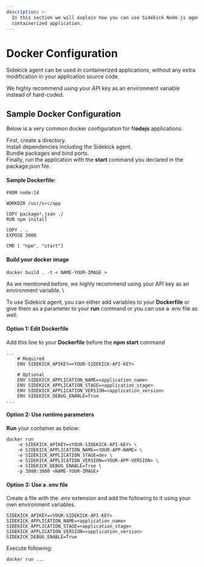 ```yaml
---
description: >-
  In this section we will explain how you can use Sidekick Node.js agent with a
  containerized application.
---
```


# Docker Configuration

Sidekick agent can be used in containerized applications, without any extra modification in your application source code.

We highly recommend using your API key as an environment variable instead of hard-coded.

## Sample Docker Configuration

Below is a very common docker configuration for N**odejs** applications.

First, create a directory. \
Install dependencies including the Sidekick agent.\
Bundle packages and bind ports.\
Finally, run the application with the **start** command you declared in the package.json file.

#### Sample Dockerfile:

```
FROM node:14

WORKDIR /usr/src/app

COPY package*.json ./
RUN npm install

COPY . .
EXPOSE 3000

CMD [ "npm", "start"]
```

#### Build your docker image

```
docker build . -t < NAME-YOUR-IMAGE >
```

As we mentioned before, we highly recommend using your API key as an environment variable. \


To use Sidekick agent, you can either add variables to your **Dockerfile** or give them as a parameter to your **run** command or you can use a .env file as well.

#### Option 1: Edit Dockerfile

Add this line to your **Dockerfile** before the **npm start** command

```
...
    # Required
    ENV SIDEKICK_APIKEY=<YOUR-SIDEKICK-API-KEY> 
    
    # Optional
    ENV SIDEKICK_APPLICATION_NAME=<application_name>
    ENV SIDEKICK_APPLICATION_STAGE=<application_stage>
    ENV SIDEKICK_APPLICATION_VERSION=<application_version>
    ENV SIDEKICK_DEBUG_ENABLE=True
...                  
```

#### Option 2: Use runtime parameters

**Run** your container as below:

```
docker run  
    -e SIDEKICK_APIKEY=<YOUR-SIDEKICK-API-KEY> \
    -e SIDEKICK_APPLICATION_NAME=<YOUR-APP-NAME> \
    -e SIDEKICK_APPLICATION_STAGE=dev \
    -e SIDEKICK_APPLICATION_VERSION=<YOUR-APP-VERSION> \
    -e SIDEKICK_DEBUG_ENABLE=True \
    -p 3000:3000 <NAME-YOUR-IMAGE>
```

#### Option 3: Use a .env file

Create a file with the .env extension and add the following to it using your own environment variables.

```
SIDEKICK_APIKEY=<YOUR-SIDEKICK-API-KEY> 
SIDEKICK_APPLICATION_NAME=<application_name>
SIDEKICK_APPLICATION_STAGE=<application_stage>
SIDEKICK_APPLICATION_VERSION=<application_version>
SIDEKICK_DEBUG_ENABLE=True
```



Execute following:

```
docker run ...     
```

